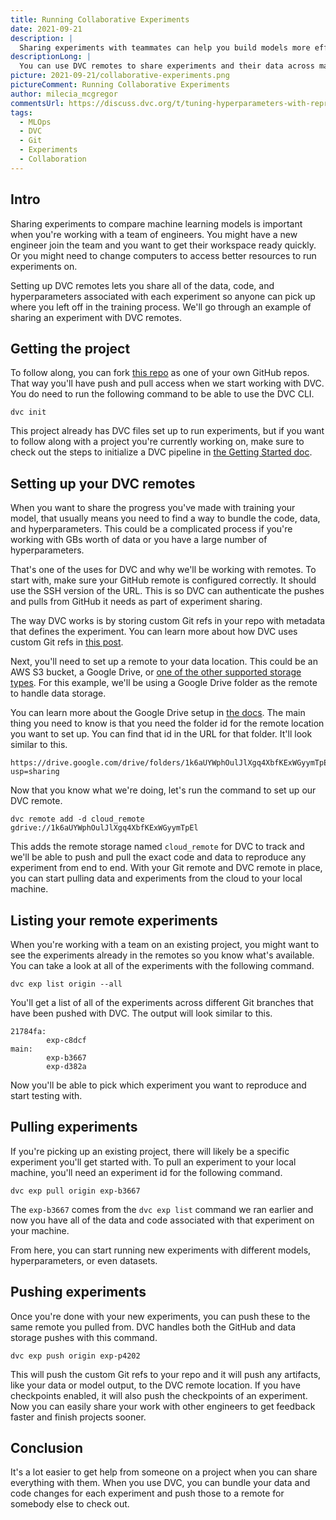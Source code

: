 ```yaml
---
title: Running Collaborative Experiments
date: 2021-09-21
description: |
  Sharing experiments with teammates can help you build models more efficiently.
descriptionLong: |
  You can use DVC remotes to share experiments and their data across machines.
picture: 2021-09-21/collaborative-experiments.png
pictureComment: Running Collaborative Experiments
author: milecia_mcgregor
commentsUrl: https://discuss.dvc.org/t/tuning-hyperparameters-with-reproducible-experiments/821
tags:
  - MLOps
  - DVC
  - Git
  - Experiments
  - Collaboration
---
```


## Intro

Sharing experiments to compare machine learning models is important when you're
working with a team of engineers. You might have a new engineer join the team
and you want to get their workspace ready quickly. Or you might need to change
computers to access better resources to run experiments on.

Setting up DVC remotes lets you share all of the data, code, and hyperparameters
associated with each experiment so anyone can pick up where you left off in the
training process. We'll go through an example of sharing an experiment with DVC
remotes.

## Getting the project

To follow along, you can fork
[this repo](https://github.com/iterative/example-dvc-experiments) as one of your
own GitHub repos. That way you'll have push and pull access when we start
working with DVC. You do need to run the following command to be able to use the
DVC CLI.

```dvc
dvc init
```

This project already has DVC files set up to run experiments, but if you want to
follow along with a project you're currently working on, make sure to check out
the steps to initialize a DVC pipeline in
[the Getting Started doc](https://dvc.org/doc/start).

## Setting up your DVC remotes

When you want to share the progress you've made with training your model, that
usually means you need to find a way to bundle the code, data, and
hyperparameters. This could be a complicated process if you're working with GBs
worth of data or you have a large number of hyperparameters.

That's one of the uses for DVC and why we'll be working with remotes. To start
with, make sure your GitHub remote is configured correctly. It should use the
SSH version of the URL. This is so DVC can authenticate the pushes and pulls
from GitHub it needs as part of experiment sharing.

The way DVC works is by storing custom Git refs in your repo with metadata that
defines the experiment. You can learn more about how DVC uses custom Git refs in
[this post](https://dvc.org/blog/experiment-refs).

Next, you'll need to set up a remote to your data location. This could be an AWS
S3 bucket, a Google Drive, or
[one of the other supported storage types](https://dvc.org/doc/command-reference/remote/add#supported-storage-types).
For this example, we'll be using a Google Drive folder as the remote to handle
data storage.

You can learn more about the Google Drive setup in
[the docs](https://dvc.org/doc/command-reference/remote/add). The main thing you
need to know is that you need the folder id for the remote location you want to
set up. You can find that id in the URL for that folder. It'll look similar to
this.

```dvc
https://drive.google.com/drive/folders/1k6aUYWphOulJlXgq4XbfKExWGyymTpEl?usp=sharing
```

Now that you know what we're doing, let's run the command to set up our DVC
remote.

```dvc
dvc remote add -d cloud_remote gdrive://1k6aUYWphOulJlXgq4XbfKExWGyymTpEl
```

This adds the remote storage named `cloud_remote` for DVC to track and we'll be
able to push and pull the exact code and data to reproduce any experiment from
end to end. With your Git remote and DVC remote in place, you can start pulling
data and experiments from the cloud to your local machine.

## Listing your remote experiments

When you're working with a team on an existing project, you might want to see
the experiments already in the remotes so you know what's available. You can
take a look at all of the experiments with the following command.

```dvc
dvc exp list origin --all
```

You'll get a list of all of the experiments across different Git branches that
have been pushed with DVC. The output will look similar to this.

```dvc
21784fa:
        exp-c8dcf
main:
        exp-b3667
        exp-d382a
```

Now you'll be able to pick which experiment you want to reproduce and start
testing with.

## Pulling experiments

If you're picking up an existing project, there will likely be a specific
experiment you'll get started with. To pull an experiment to your local machine,
you'll need an experiment id for the following command.

```dvc
dvc exp pull origin exp-b3667
```

The `exp-b3667` comes from the `dvc exp list` command we ran earlier and now you
have all of the data and code associated with that experiment on your machine.

From here, you can start running new experiments with different models,
hyperparameters, or even datasets.

## Pushing experiments

Once you're done with your new experiments, you can push these to the same
remote you pulled from. DVC handles both the GitHub and data storage pushes with
this command.

```dvc
dvc exp push origin exp-p4202
```

This will push the custom Git refs to your repo and it will push any artifacts,
like your data or model output, to the DVC remote location. If you have
checkpoints enabled, it will also push the checkpoints of an experiment. Now you
can easily share your work with other engineers to get feedback faster and
finish projects sooner.

## Conclusion

It's a lot easier to get help from someone on a project when you can share
everything with them. When you use DVC, you can bundle your data and code
changes for each experiment and push those to a remote for somebody else to
check out.
